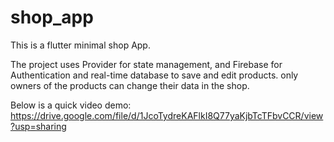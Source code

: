 # shop_app

This is a flutter minimal shop App.

The project uses Provider for state management, and Firebase for Authentication and real-time database to save and edit products.
only owners of the products can change their data in the shop. 

Below is a quick video demo:
https://drive.google.com/file/d/1JcoTydreKAFlkI8Q77yaKjbTcTFbvCCR/view?usp=sharing
